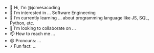 - 👋 Hi, I’m @jcmesacoding
- 👀 I’m interested in ... Software Engineering
- 🌱 I’m currently learning ... about programming language like JS, SQL, Python, etc.
- 💞️ I’m looking to collaborate on ...
- 📫 How to reach me ...
- 😄 Pronouns: ...
- ⚡ Fun fact: ...

<!---
jcmesacoding/jcmesacoding is a ✨ special ✨ repository because its `README.md` (this file) appears on your GitHub profile.
You can click the Preview link to take a look at your changes.
--->
